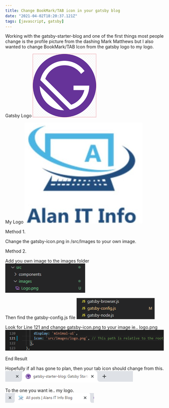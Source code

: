 ```yaml
---
title: Change BookMark/TAB icon in your gatsby blog
date: "2021-04-02T18:20:37.121Z"
tags: [javascript, gatsby]
---
```


Working with the gatsby-starter-blog and one of the first things most people change is the profile picture from the dashing Mark Matthews but I also wanted to change BookMark/TAB Icon from the gatsby logo to my logo.

Gatsby Logo 
![Connectors](./GatsbyIcon.png)

My Logo
![Connectors](./Logo.png)

Method 1.

Change the gatsby-icon.png in /src/Images to your own image.

Method 2.

Add you own image to the images folder 
![Connectors](./srcimages.png)

Then find the gatsby-config.js file
![Connectors](./gatsbyconfig.png)

Look for Line 121 and change gatsby-icon.png to your image ie.. logo.png
![Connectors](./line121.png)

End Result

Hopefully if all has gone to plan, then your tab icon should change from this.
![Connectors](./CurrentTab.png)

To the one you want ie.. my logo. 
![Connectors](./NewTab.png)


